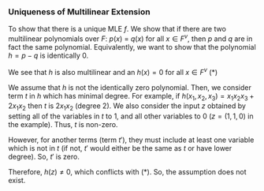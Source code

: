 ### **Uniqueness of Multilinear Extension**

To show that there is a unique MLE $f$. We show that if there are two multilinear polynomials over $F$: $p(x)$ = $q(x)$ for all $x \in F^v$, then $p$ and $q$ are in fact the same polynomial. Equivalently, we want to show that the polynomial $h = p - q$ is identically 0. 

We see that $h$ is also multilinear and an $h(x) = 0$ for all $x \in F^v$ (\*)

We assume that $h$ is not the identically zero polynomial. Then, we consider term $t$ in $h$ which has minimal degree. For example, if $h(x_1,x_2, x_3) = x_1x_2x_3 + 2x_1x_2$ then $t$ is $2x_1x_2$ (degree 2).
We also consider the input $z$ obtained by setting all of the variables in $t$ to 1, and all other variables to 0 ($z = (1, 1, 0)$ in the example). Thus, $t$ is non-zero. 

However, for another terms (term $t'$), they must include at least one variable which is not in $t$ (if not, $t'$ would either be the same as $t$ or have lower degree). So, $t'$ is zero.

Therefore, $h(z) \ne 0$, which conflicts with (\*). 
So, the assumption does not exist.